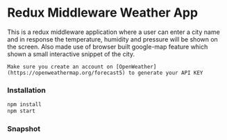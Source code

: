 # Redux Middleware Weather App

This is a redux middleware application where a user can enter a city name and in response the temperature, humidity and pressure will be shown on the screen.
Also made use of browser built google-map feature which  shown a small interactive snippet of the city.

`Make sure you create an account on [OpenWeather](https://openweathermap.org/forecast5) to generate your API KEY`

### Installation
```sh
npm install
npm start
```

### Snapshot

